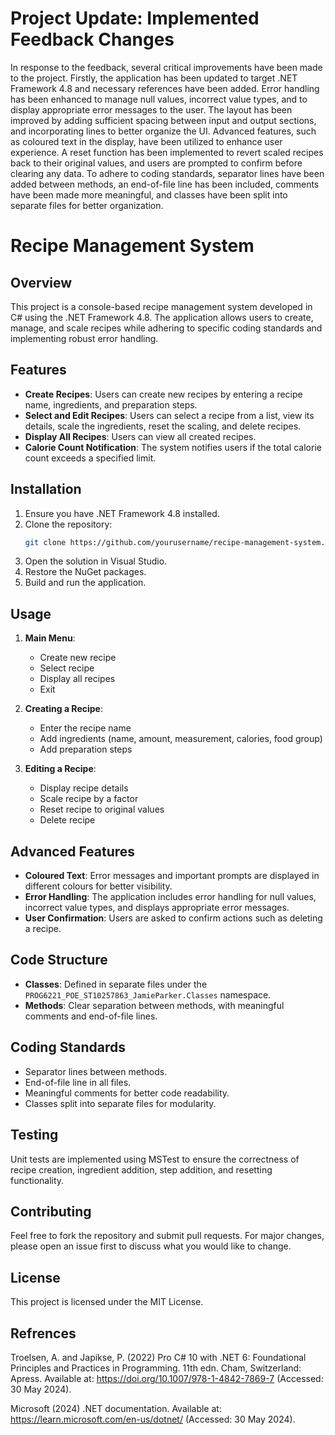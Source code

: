 # Project Update: Implemented Feedback Changes

In response to the feedback, several critical improvements have been made to the project. Firstly, the application has been updated to target .NET Framework 4.8 and necessary references have been added. Error handling has been enhanced to manage null values, incorrect value types, and to display appropriate error messages to the user. The layout has been improved by adding sufficient spacing between input and output sections, and incorporating lines to better organize the UI. Advanced features, such as coloured text in the display, have been utilized to enhance user experience. A reset function has been implemented to revert scaled recipes back to their original values, and users are prompted to confirm before clearing any data. To adhere to coding standards, separator lines have been added between methods, an end-of-file line has been included, comments have been made more meaningful, and classes have been split into separate files for better organization.

# Recipe Management System

## Overview
This project is a console-based recipe management system developed in C# using the .NET Framework 4.8. The application allows users to create, manage, and scale recipes while adhering to specific coding standards and implementing robust error handling.

## Features
- **Create Recipes**: Users can create new recipes by entering a recipe name, ingredients, and preparation steps.
- **Select and Edit Recipes**: Users can select a recipe from a list, view its details, scale the ingredients, reset the scaling, and delete recipes.
- **Display All Recipes**: Users can view all created recipes.
- **Calorie Count Notification**: The system notifies users if the total calorie count exceeds a specified limit.

## Installation
1. Ensure you have .NET Framework 4.8 installed.
2. Clone the repository:
   ```sh
   git clone https://github.com/yourusername/recipe-management-system.git
   ```
3. Open the solution in Visual Studio.
4. Restore the NuGet packages.
5. Build and run the application.

## Usage
1. **Main Menu**: 
   - Create new recipe
   - Select recipe
   - Display all recipes
   - Exit

2. **Creating a Recipe**: 
   - Enter the recipe name
   - Add ingredients (name, amount, measurement, calories, food group)
   - Add preparation steps

3. **Editing a Recipe**:
   - Display recipe details
   - Scale recipe by a factor
   - Reset recipe to original values
   - Delete recipe

## Advanced Features
- **Coloured Text**: Error messages and important prompts are displayed in different colours for better visibility.
- **Error Handling**: The application includes error handling for null values, incorrect value types, and displays appropriate error messages.
- **User Confirmation**: Users are asked to confirm actions such as deleting a recipe.

## Code Structure
- **Classes**: Defined in separate files under the `PROG6221_POE_ST10257863_JamieParker.Classes` namespace.
- **Methods**: Clear separation between methods, with meaningful comments and end-of-file lines.

## Coding Standards
- Separator lines between methods.
- End-of-file line in all files.
- Meaningful comments for better code readability.
- Classes split into separate files for modularity.

## Testing
Unit tests are implemented using MSTest to ensure the correctness of recipe creation, ingredient addition, step addition, and resetting functionality.

## Contributing
Feel free to fork the repository and submit pull requests. For major changes, please open an issue first to discuss what you would like to change.

## License
This project is licensed under the MIT License.

## Refrences
Troelsen, A. and Japikse, P. (2022) Pro C# 10 with .NET 6: Foundational Principles and Practices in Programming. 11th edn. Cham, Switzerland: Apress. Available at: https://doi.org/10.1007/978-1-4842-7869-7 (Accessed: 30 May 2024).

Microsoft (2024) .NET documentation. Available at: https://learn.microsoft.com/en-us/dotnet/ (Accessed: 30 May 2024).
